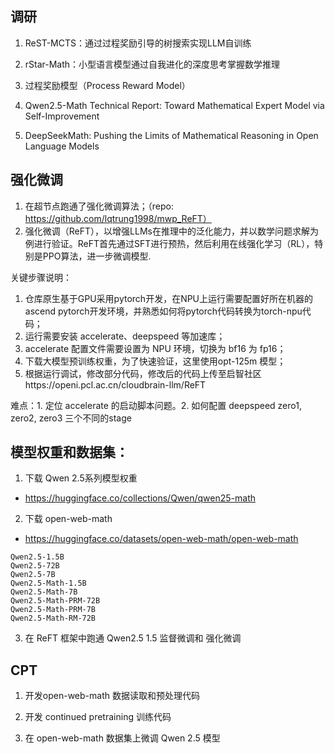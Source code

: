 ## 调研

1. ReST-MCTS：通过过程奖励引导的树搜索实现LLM自训练

2.  rStar-Math：小型语言模型通过自我进化的深度思考掌握数学推理

3. 过程奖励模型（Process Reward Model）
4. Qwen2.5-Math Technical Report: Toward Mathematical Expert Model via Self-Improvement
5. DeepSeekMath: Pushing the Limits of Mathematical Reasoning in Open Language Models

## 强化微调

1. 在超节点跑通了强化微调算法；（repo: https://github.com/lqtrung1998/mwp_ReFT）
2. 强化微调（ReFT），以增强LLMs在推理中的泛化能力，并以数学问题求解为例进行验证。ReFT首先通过SFT进行预热，然后利用在线强化学习（RL），特别是PPO算法，进一步微调模型.

关键步骤说明：

1. 仓库原生基于GPU采用pytorch开发，在NPU上运行需要配置好所在机器的ascend pytorch开发环境，并熟悉如何将pytorch代码转换为torch-npu代码；
2. 运行需要安装 accelerate、deepspeed 等加速库；
3. accelerate 配置文件需要设置为 NPU 环境，切换为 bf16 为 fp16；
4. 下载大模型预训练权重，为了快速验证，这里使用opt-125m 模型；
5. 根据运行调试，修改部分代码，修改后的代码上传至启智社区https://openi.pcl.ac.cn/cloudbrain-llm/ReFT

难点：1. 定位 accelerate 的启动脚本问题。2. 如何配置 deepspeed zero1, zero2, zero3 三个不同的stage

## 模型权重和数据集：

1. 下载 Qwen 2.5系列模型权重

- https://huggingface.co/collections/Qwen/qwen25-math

2. 下载 open-web-math

- https://huggingface.co/datasets/open-web-math/open-web-math

```
Qwen2.5-1.5B
Qwen2.5-72B
Qwen2.5-7B
Qwen2.5-Math-1.5B
Qwen2.5-Math-7B
Qwen2.5-Math-PRM-72B
Qwen2.5-Math-PRM-7B
Qwen2.5-Math-RM-72B
```

3. 在 ReFT 框架中跑通 Qwen2.5 1.5 监督微调和 强化微调

## CPT

1. 开发open-web-math 数据读取和预处理代码

2. 开发 continued pretraining 训练代码
3. 在 open-web-math 数据集上微调 Qwen 2.5 模型
